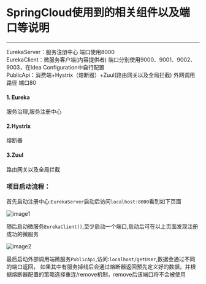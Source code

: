 # SpringCloud使用到的相关组件以及端口等说明
___

 EurekaServer：服务注册中心 端口使用8000  
 EurekaClient：微服务客户端(内容提供者) 端口分别使用9000、9001、9002、9003，在Idea Configuration中自行配置  
 PublicApi：消费端+Hystrix（熔断器）+Zuul(路由网关以及全局拦截)  外网调用路径 端口80 
#### 1. Eureka  
服务治理,服务注册中心  
#### 2.Hystrix
熔断器
#### 3.Zuul
路由网关以及全局拦截  

### 项目启动流程：
首先启动注册中心:`EurekaServer`启动后访问`localhost:8000`看到如下页面  

![image1]()    

随后启动微服务`EurekaClient()`,至少启动一个端口,启动后可在以上页面发现注册成功的微服务    

![image2]()    

最后启动外部调用端微服务`PublicApi`,访问:`localhost/getUser`,数据会通过不同的端口返回，
如果其中有服务掉线后会通过熔断器返回预先定义好的数据，并根据熔断器配置的策略选择重连/remove机制，remove后该端口将不会被使用 



